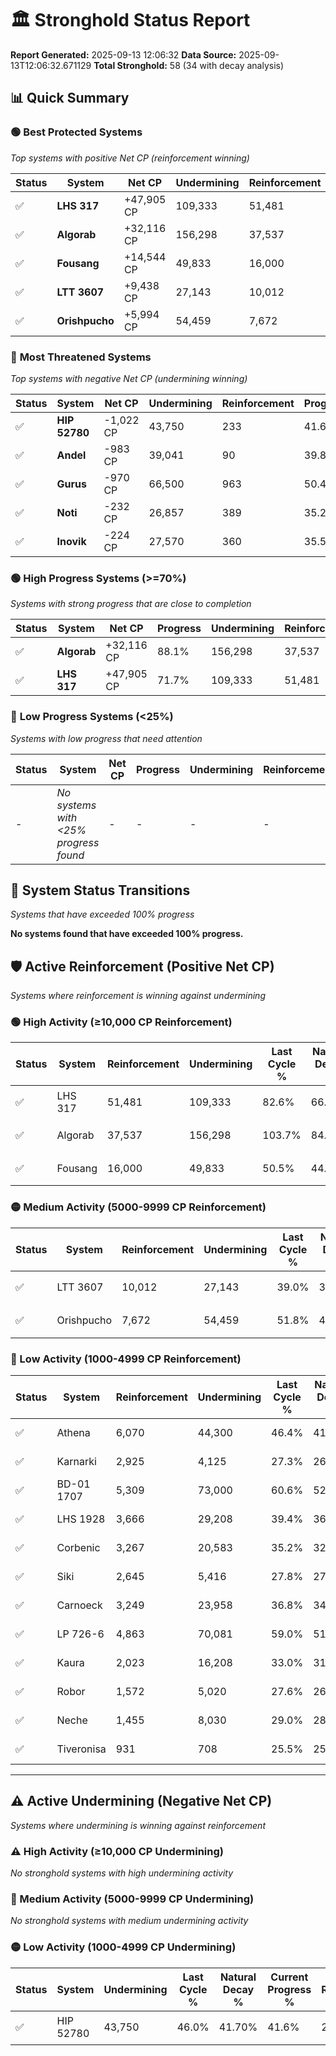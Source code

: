 # 🏛️ Stronghold Status Report

**Report Generated:** 2025-09-13 12:06:32
**Data Source:** 2025-09-13T12:06:32.671129
**Total Stronghold:** 58 (34 with decay analysis)

## 📊 Quick Summary

### 🟢 **Best Protected Systems**
*Top systems with positive Net CP (reinforcement winning)*

| Status | System | Net CP | Undermining | Reinforcement | Progress |
|--------|--------|--------|-------------|---------------|----------|
| ✅ | **LHS 317** | +47,905 CP | 109,333 | 51,481 | 71.7% |
| ✅ | **Algorab** | +32,116 CP | 156,298 | 37,537 | 88.1% |
| ✅ | **Fousang** | +14,544 CP | 49,833 | 16,000 | 45.5% |
| ✅ | **LTT 3607** | +9,438 CP | 27,143 | 10,012 | 36.3% |
| ✅ | **Orishpucho** | +5,994 CP | 54,459 | 7,672 | 46.4% |

### 🔴 **Most Threatened Systems**
*Top systems with negative Net CP (undermining winning)*

| Status | System | Net CP | Undermining | Reinforcement | Progress |
|--------|--------|--------|-------------|---------------|----------|
| ✅ | **HIP 52780** | -1,022 CP | 43,750 | 233 | 41.6% |
| ✅ | **Andel** | -983 CP | 39,041 | 90 | 39.8% |
| ✅ | **Gurus** | -970 CP | 66,500 | 963 | 50.4% |
| ✅ | **Noti** | -232 CP | 26,857 | 389 | 35.2% |
| ✅ | **Inovik** | -224 CP | 27,570 | 360 | 35.5% |

### 🟢 **High Progress Systems (>=70%)**
*Systems with strong progress that are close to completion*

| Status | System | Net CP | Progress | Undermining | Reinforcement |
|--------|--------|--------|----------|-------------|---------------|
| ✅ | **Algorab** | +32,116 CP | 88.1% | 156,298 | 37,537 |
| ✅ | **LHS 317** | +47,905 CP | 71.7% | 109,333 | 51,481 |

### 🔴 **Low Progress Systems (<25%)**
*Systems with low progress that need attention*

| Status | System | Net CP | Progress | Undermining | Reinforcement |
|--------|--------|--------|----------|-------------|---------------|
| - | *No systems with <25% progress found* | - | - | - | - |
## 🔄 System Status Transitions
*Systems that have exceeded 100% progress*

**No systems found that have exceeded 100% progress.**

## 🛡️ Active Reinforcement (Positive Net CP)
*Systems where reinforcement is winning against undermining*

### 🟢 High Activity (≥10,000 CP Reinforcement)

| Status | System | Reinforcement | Undermining | Last Cycle % | Natural Decay % | Current Progress % | Current CP | Net CP | Activity |
|--------|--------|---------------|-------------|--------------|-----------------|-------------------|------------|--------|----------|
| ✅ | LHS 317 | 51,481 | 109,333 | 82.6% | 66.91% | 71.7% | 717,000 | +47,905 | 🟢 High Reinforcement |
| ✅ | Algorab | 37,537 | 156,298 | 103.7% | 84.89% | 88.1% | 880,999 | +32,116 | 🟢 High Reinforcement |
| ✅ | Fousang | 16,000 | 49,833 | 50.5% | 44.05% | 45.5% | 455,000 | +14,544 | 🟢 High Reinforcement |

### 🟡 Medium Activity (5000-9999 CP Reinforcement)

| Status | System | Reinforcement | Undermining | Last Cycle % | Natural Decay % | Current Progress % | Current CP | Net CP | Activity |
|--------|--------|---------------|-------------|--------------|-----------------|-------------------|------------|--------|----------|
| ✅ | LTT 3607 | 10,012 | 27,143 | 39.0% | 35.36% | 36.3% | 363,000 | +9,438 | 🟡 Medium Reinforcement |
| ✅ | Orishpucho | 7,672 | 54,459 | 51.8% | 45.80% | 46.4% | 463,999 | +5,994 | 🟡 Medium Reinforcement |

### 🔴 Low Activity (1000-4999 CP Reinforcement)

| Status | System | Reinforcement | Undermining | Last Cycle % | Natural Decay % | Current Progress % | Current CP | Net CP | Activity |
|--------|--------|---------------|-------------|--------------|-----------------|-------------------|------------|--------|----------|
| ✅ | Athena | 6,070 | 44,300 | 46.4% | 41.60% | 42.0% | 420,000 | +4,007 | 🔵 Low Reinforcement |
| ✅ | Karnarki | 2,925 | 4,125 | 27.3% | 26.57% | 26.9% | 268,999 | +3,315 | 🔵 Low Reinforcement |
| ✅ | BD-01 1707 | 5,309 | 73,000 | 60.6% | 52.99% | 53.3% | 532,999 | +3,126 | 🔵 Low Reinforcement |
| ✅ | LHS 1928 | 3,666 | 29,208 | 39.4% | 36.19% | 36.5% | 365,000 | +3,116 | 🔵 Low Reinforcement |
| ✅ | Corbenic | 3,267 | 20,583 | 35.2% | 32.81% | 33.1% | 331,000 | +2,871 | 🔵 Low Reinforcement |
| ✅ | Siki | 2,645 | 5,416 | 27.8% | 27.01% | 27.3% | 273,000 | +2,862 | 🔵 Low Reinforcement |
| ✅ | Carnoeck | 3,249 | 23,958 | 36.8% | 34.12% | 34.4% | 344,000 | +2,766 | 🔵 Low Reinforcement |
| ✅ | LP 726-6 | 4,863 | 70,081 | 59.0% | 51.75% | 52.0% | 520,000 | +2,495 | 🔵 Low Reinforcement |
| ✅ | Kaura | 2,023 | 16,208 | 33.0% | 31.20% | 31.4% | 314,000 | +1,963 | 🔵 Low Reinforcement |
| ✅ | Robor | 1,572 | 5,020 | 27.6% | 26.91% | 27.1% | 271,000 | +1,920 | 🔵 Low Reinforcement |
| ✅ | Neche | 1,455 | 8,030 | 29.0% | 28.04% | 28.2% | 282,000 | +1,627 | 🔵 Low Reinforcement |
| ✅ | Tiveronisa | 931 | 708 | 25.5% | 25.26% | 25.4% | 254,000 | +1,444 | 🔵 Low Reinforcement |


---

## ⚠️ Active Undermining (Negative Net CP)
*Systems where undermining is winning against reinforcement*

### ⚠️ High Activity (≥10,000 CP Undermining)

*No stronghold systems with high undermining activity*

### 🔶 Medium Activity (5000-9999 CP Undermining)

*No stronghold systems with medium undermining activity*

### 🟡 Low Activity (1000-4999 CP Undermining)

| Status | System | Undermining | Last Cycle % | Natural Decay % | Current Progress % | Reinforcement | Current CP | Net CP | Activity |
|--------|--------|-------------|--------------|-----------------|-------------------|---------------|------------|--------|----------|
| ✅ | HIP 52780 | 43,750 | 46.0% | 41.70% | 41.6% | 233 | 416,000 | -1,022 | 🟡 Low Undermining |
